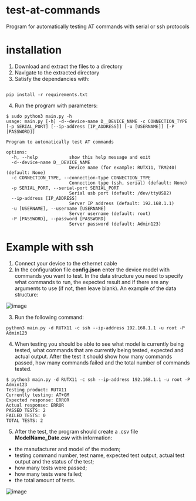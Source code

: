 # test-at-commands
Program for automatically testing AT commands with serial or ssh protocols

# installation
1. Download and extract the files to a directory
2. Navigate to the extracted directory
3. Satisfy the dependancies with:
```

pip install -r requirements.txt
```
4. Run the program with parameters:
```
$ sudo python3 main.py -h
usage: main.py [-h] -d--device-name D__DEVICE_NAME -c CONNECTION_TYPE [-p SERIAL_PORT] [--ip-address [IP_ADDRESS]] [-u [USERNAME]] [-P [PASSWORD]]

Program to automatically test AT commands

options:
  -h, --help            show this help message and exit
  -d--device-name D__DEVICE_NAME
                        Device name (for example: RUTX11, TRM240) (default: None)
  -c CONNECTION_TYPE, --connection-type CONNECTION_TYPE
                        Connection type (ssh, serial) (default: None)
  -p SERIAL_PORT, --serial-port SERIAL_PORT
                        Serial usb port (default: /dev/ttyUSB2)
  --ip-address [IP_ADDRESS]
                        Server IP address (default: 192.168.1.1)
  -u [USERNAME], --username [USERNAME]
                        Server username (default: root)
  -P [PASSWORD], --password [PASSWORD]
                        Server password (default: Admin123)
```
# Example with ssh
1. Connect your device to the ethernet cable
2. In the configuration file **config.json** enter the device model with commands you want to test. In the data structure you need to specify what commands to run, the expected result and if there are any arguments to use (if not, then leave blank). An example of the data structure:

![image](https://user-images.githubusercontent.com/88384951/226345001-3c977585-76fc-4ef1-9894-f943ba515317.png)

3. Run the following command:
```
python3 main.py -d RUTX11 -c ssh --ip-address 192.168.1.1 -u root -P Admin123
```
4. When testing you should be able to see what model is currently being tested, what commands that are currently being tested, expected and actual output. After the test it should show how many commands passed, how many commands failed and the total number of commands tested.
```
$ python3 main.py -d RUTX11 -c ssh --ip-address 192.168.1.1 -u root -P Admin123
Testing product: RUTX11
Currently testing: AT+GM
Expected response: ERROR
Actual response: ERROR
PASSED TESTS: 2
FAILED TESTS: 0
TOTAL TESTS: 2
```

5. After the test, the program should create a .csv file **ModelName_Date.csv** with information: 
* the manufacturer and model of the modem;
* testing command number, test name, expected test output, actual test output and the status of the test;
* how many tests were passed;
* how many tests were failed;
* the total amount of tests.

![image](https://user-images.githubusercontent.com/88384951/226536551-0be88176-9538-4b7b-8dbf-23128a4b7b00.png)

